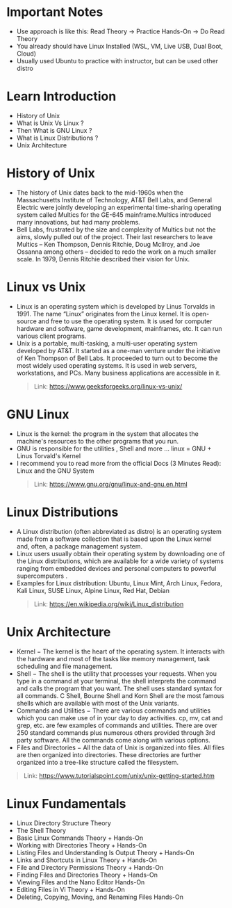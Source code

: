 # Important Notes
- Use approach is like this: Read Theory -> Practice Hands-On -> Do Read Theory
- You already should have Linux Installed (WSL, VM, Live USB, Dual Boot, Cloud)
- Usually used Ubuntu to practice with instructor, but can be used other distro

# Learn Introduction
- History of Unix
- What is Unix Vs Linux ?
- Then What is GNU Linux ?
- What is Linux Distributions ?
- Unix Architecture

# History of Unix
- The history of Unix dates back to the mid-1960s when the Massachusetts Institute of Technology, AT&T Bell Labs, and General Electric were jointly developing an experimental time-sharing operating system called Multics for the GE-645 mainframe.Multics introduced many innovations, but had many problems.
- Bell Labs, frustrated by the size and complexity of Multics but not the aims, slowly pulled out of the project. Their last researchers to leave Multics – Ken Thompson, Dennis Ritchie, Doug McIlroy, and Joe Ossanna among others – decided to redo the work on a much smaller scale. In 1979, Dennis Ritchie described their vision for Unix.

# Linux vs Unix
- Linux is an operating system which is developed by Linus Torvalds in 1991. The name “Linux” originates from the Linux kernel. It is open-source and free to use the operating system. It is used for computer hardware and software, game development, mainframes, etc. It can run various client programs.
- Unix is a portable, multi-tasking, a multi-user operating system developed by AT&T. It started as a one-man venture under the initiative of Ken Thompson of Bell Labs. It proceeded to turn out to become the most widely used operating systems. It is used in web servers, workstations, and PCs. Many business applications are accessible in it.
  > Link: https://www.geeksforgeeks.org/linux-vs-unix/

# GNU Linux
- Linux is the kernel: the program in the system that allocates the machine's resources to the other programs that you run.
- GNU is responsible for the utilities , Shell and more ... linux = GNU + Linus Torvald's Kernel
- I recommend you to read more from the official Docs (3 Minutes Read): Linux and the GNU System
  > Link: https://www.gnu.org/gnu/linux-and-gnu.en.html

# Linux Distributions
- A Linux distribution (often abbreviated as distro) is an operating system made from a software collection that is based upon the Linux kernel and, often, a package management system.
- Linux users usually obtain their operating system by downloading one of the Linux distributions, which are available for a wide variety of systems ranging from embedded devices and personal computers to powerful supercomputers .
- Examples for Linux distribution: Ubuntu, Linux Mint, Arch Linux, Fedora, Kali Linux, SUSE Linux, Alpine Linux, Red Hat, Debian
  > Link: https://en.wikipedia.org/wiki/Linux_distribution

# Unix Architecture
- Kernel − The kernel is the heart of the operating system. It interacts with the hardware and most of the tasks like memory management, task scheduling and file management.
- Shell − The shell is the utility that processes your requests. When you type in a command at your terminal, the shell interprets the command and calls the program that you want. The shell uses standard syntax for all commands. C Shell, Bourne Shell and Korn Shell are the most famous shells which are available with most of the Unix variants.
- Commands and Utilities − There are various commands and utilities which you can make use of in your day to day activities. cp, mv, cat and grep, etc. are few examples of commands and utilities. There are over 250 standard commands plus numerous others provided through 3rd party software. All the commands come along with various options.
- Files and Directories − All the data of Unix is organized into files. All files are then organized into directories. These directories are further organized into a tree-like structure called the filesystem.
 > Link: https://www.tutorialspoint.com/unix/unix-getting-started.htm

# Linux Fundamentals
- Linux Directory Structure Theory
- The Shell Theory
- Basic Linux Commands Theory + Hands-On
- Working with Directories Theory + Hands-On
- Listing Files and Understanding ls Output Theory + Hands-On
- Links and Shortcuts in Linux Theory + Hands-On
- File and Directory Permissions Theory + Hands-On
- Finding Files and Directories Theory + Hands-On
- Viewing Files and the Nano Editor Hands-On
- Editing Files in Vi Theory + Hands-On
- Deleting, Copying, Moving, and Renaming Files Hands-On
